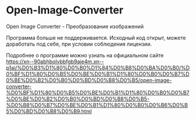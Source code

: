 # Open-Image-Converter
Open Image Converter - Преобразование изображений

Программа больше не поддерживается. Исходный код открыт, можете доработать под себя, при условии соблюдения лицензии.

Подробнее о программе можно узнать на официальном сайте https://xn--90abhbolvbbfgb9aje4m.xn--p1ai/%D0%B3%D1%80%D0%B0%D1%84%D0%B8%D0%BA%D0%B0/%D0%BF%D1%80%D0%B5%D0%BE%D0%B1%D1%80%D0%B0%D0%B7%D0%BE%D0%B2%D0%B0%D0%BD%D0%B8%D0%B5/open-image-converter-%D0%BF%D1%80%D0%B5%D0%BE%D0%B1%D1%80%D0%B0%D0%B7%D0%BE%D0%B2%D0%B0%D0%BD%D0%B8%D0%B5-%D0%B8%D0%B7%D0%BE%D0%B1%D1%80%D0%B0%D0%B6%D0%B5%D0%BD%D0%B8%D0%B9.html
